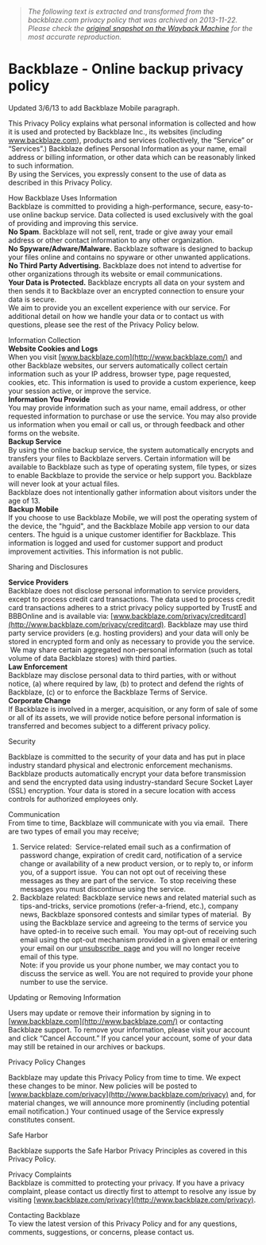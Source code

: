 > *The following text is extracted and transformed from the backblaze.com privacy policy that was archived on 2013-11-22. Please check the [original snapshot on the Wayback Machine](https://web.archive.org/web/20131122101053id_/http%3A//www.backblaze.com/privacy.html) for the most accurate reproduction.*

# Backblaze - Online backup privacy policy

Updated 3/6/13 to add Backblaze Mobile paragraph.

This Privacy Policy explains what personal information is collected and how it is used and protected by Backblaze Inc., its websites (including www.backblaze.com), products and services (collectively, the “Service” or “Services”.) Backblaze defines Personal Information as your name, email address or billing information, or other data which can be reasonably linked to such information.   
By using the Services, you expressly consent to the use of data as described in this Privacy Policy.

How Backblaze Uses Information  
Backblaze is committed to providing a high-performance, secure, easy-to-use online backup service. Data collected is used exclusively with the goal of providing and improving this service.  
**No Spam**. Backblaze will not sell, rent, trade or give away your email address or other contact information to any other organization.  
**No Spyware/Adware/Malware.** Backblaze software is designed to backup your files online and contains no spyware or other unwanted applications.  
**No Third Party Advertising.** Backblaze does not intend to advertise for other organizations through its website or email communications.  
**Your Data is Protected.** Backblaze encrypts all data on your system and then sends it to Backblaze over an encrypted connection to ensure your data is secure.  
We aim to provide you an excellent experience with our service. For additional detail on how we handle your data or to contact us with questions, please see the rest of the Privacy Policy below.

Information Collection  
**Website Cookies and Logs**  
When you visit [www.backblaze.com](http://www.backblaze.com/) and other Backblaze websites, our servers automatically collect certain information such as your IP address, browser type, page requested, cookies, etc. This information is used to provide a custom experience, keep your session active, or improve the service.  
**Information You Provide**  
You may provide information such as your name, email address, or other requested information to purchase or use the service. You may also provide us information when you email or call us, or through feedback and other forms on the website.   
**Backup Service**  
By using the online backup service, the system automatically encrypts and transfers your files to Backblaze servers. Certain information will be available to Backblaze such as type of operating system, file types, or sizes to enable Backblaze to provide the service or help support you. Backblaze will never look at your actual files.  
Backblaze does not intentionally gather information about visitors under the age of 13.  
**Backup Mobile**  
If you choose to use Backblaze Mobile, we will post the operating system of the device, the "hguid", and the Backblaze Mobile app version to our data centers. The hguid is a unique customer identifier for Backblaze. This information is logged and used for customer support and product improvement activities. This information is not public. 

Sharing and Disclosures

 **Service Providers**  
Backblaze does not disclose personal information to service providers, except to process credit card transactions. The data used to process credit card transactions adheres to a strict privacy policy supported by TrustE and BBBOnline and is available via: [www.backblaze.com/privacy/creditcard](http://www.backblaze.com/privacy/creditcard). Backblaze may use third party service providers (e.g. hosting providers) and your data will only be stored in encrypted form and only as necessary to provide you the service.  We may share certain aggregated non-personal information (such as total volume of data Backblaze stores) with third parties.  
**Law Enforcement**  
Backblaze may disclose personal data to third parties, with or without notice, (a) where required by law, (b) to protect and defend the rights of Backblaze, (c) or to enforce the Backblaze Terms of Service.   
**Corporate Change**  
If Backblaze is involved in a merger, acquisition, or any form of sale of some or all of its assets, we will provide notice before personal information is transferred and becomes subject to a different privacy policy.

Security

Backblaze is committed to the security of your data and has put in place industry standard physical and electronic enforcement mechanisms. Backblaze products automatically encrypt your data before transmission and send the encrypted data using industry-standard Secure Socket Layer (SSL) encryption. Your data is stored in a secure location with access controls for authorized employees only.

Communication  
From time to time, Backblaze will communicate with you via email.  There are two types of email you may receive;  
1) Service related:  Service-related email such as a confirmation of password change, expiration of credit card, notification of a service change or availability of a new product version, or to reply to, or inform you, of a support issue.  You can not opt out of receiving these messages as they are part of the service.  To stop receiving these messages you must discontinue using the service.   
2) Backblaze related: Backblaze service news and related material such as tips-and-tricks, service promotions (refer-a-friend, etc.), company news, Backblaze sponsored contests and similar types of material.  By using the Backblaze service and agreeing to the terms of service you have opted-in to receive such email.  You may opt-out of receiving such email using the opt-out mechanism provided in a given email or entering your email on our [unsubscribe  page](https://secure.backblaze.com/unsubscribe.htm) and you will no longer receive email of this type.  
Note: if you provide us your phone number, we may contact you to discuss the service as well. You are not required to provide your phone number to use the service. 

Updating or Removing Information

Users may update or remove their information by signing in to [www.backblaze.com](http://www.backblaze.com/) or contacting Backblaze support. To remove your information, please visit your account and click “Cancel Account.” If you cancel your account, some of your data may still be retained in our archives or backups.

Privacy Policy Changes

Backblaze may update this Privacy Policy from time to time. We expect these changes to be minor. New policies will be posted to [www.backblaze.com/privacy](http://www.backblaze.com/privacy) and, for material changes, we will announce more prominently (including potential email notification.) Your continued usage of the Service expressly constitutes consent.

Safe Harbor

Backblaze supports the Safe Harbor Privacy Principles as covered in this Privacy Policy. 

Privacy Complaints  
Backblaze is committed to protecting your privacy. If you have a privacy complaint, please contact us directly first to attempt to resolve any issue by visiting [www.backblaze.com/privacy](http://www.backblaze.com/privacy).

Contacting Backblaze  
To view the latest version of this Privacy Policy and for any questions, comments, suggestions, or concerns, please contact us.
